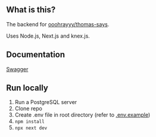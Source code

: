 ## What is this?

The backend for [ooohrayyy/thomas-says](https://github.com/ooohrayyy/thomas-says).

Uses Node.js, Next.js and knex.js.

## Documentation
[Swagger](https://petstore.swagger.io/?url=https://raw.githubusercontent.com/stonekite/thomas-says-api/main/swagger.yaml)

## Run locally

1. Run a PostgreSQL server
2. Clone repo
3. Create .env file in root directory (refer to [.env.example](./.env.example))
4. `npm install`
5. `npx next dev`
